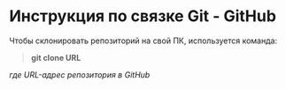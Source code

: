 # Инструкция по связке Git - GitHub

Чтобы склонировать репозиторий на свой ПК, используется команда:
> **git clone URL**

*где URL-адрес репозитория в GitHub*